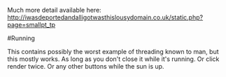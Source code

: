 Much more detail available here: http://iwasdeportedandalligotwasthislousydomain.co.uk/static.php?page=smallpt_tp

#Running

This contains possibly the worst example of threading known to man, but this mostly works.
As long as you don't close it while it's running.
Or click render twice.
Or any other buttons while the sun is up.
